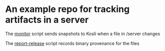 # An example repo for tracking artifacts in a server 

The [monitor](/monitor.sh) script sends snapshots to Kosli when a file in /server changes

The [report-release](/report-release.sh) script records binary provenance for the files